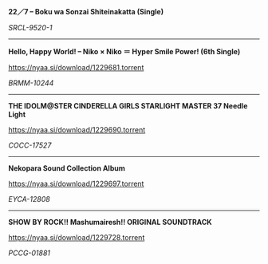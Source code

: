 **22／7 – Boku wa Sonzai Shiteinakatta (Single)**

*SRCL-9520-1*

---------------------------
**Hello, Happy World! – Niko × Niko ＝ Hyper Smile Power! (6th Single)**

https://nyaa.si/download/1229681.torrent

*BRMM-10244*

---------------------------
**THE IDOLM@STER CINDERELLA GIRLS STARLIGHT MASTER 37 Needle Light**

https://nyaa.si/download/1229690.torrent

*COCC-17527*

----------------------------
**Nekopara Sound Collection Album**

https://nyaa.si/download/1229697.torrent

*EYCA-12808*

-----------------------------
**SHOW BY ROCK!! Mashumairesh!! ORIGINAL SOUNDTRACK**

https://nyaa.si/download/1229728.torrent

*PCCG-01881*
